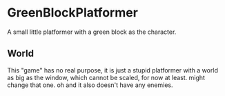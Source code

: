 # GreenBlockPlatformer
A small little platformer with a green block as the character.

## World
This "game" has no real purpose, it is just a stupid platformer with a world as big as the window, which cannot be scaled, for now at least. might change that one.
oh and it also doesn't have any enemies.
